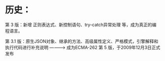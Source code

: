 # 历史：

第 3 版：新增 正则表达式、新控制语句、try-catch异常处理 等，成为真正的编程语言。

第 3.1 版：原生JSON对象、继承的方法、高级属性定义、严格模式，引擎解释和执行代码进行补充说明 ————>  成为ECMA-262 第 5 版，于2009年12月3日正式发布
